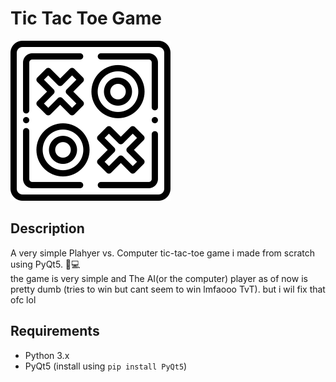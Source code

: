 # Tic Tac Toe Game

![Tic Tac Toe Logo](Resources/logo.png)

## Description
A  very simple Plahyer vs. Computer tic-tac-toe game i made from scratch using PyQt5. 🐍💻
<br> the game is very simple and The AI(or the computer) player as of now is pretty dumb (tries to win but cant seem to win lmfaooo TvT). but i wil fix that ofc lol
## Requirements
- Python 3.x
- PyQt5 (install using `pip install PyQt5`)
